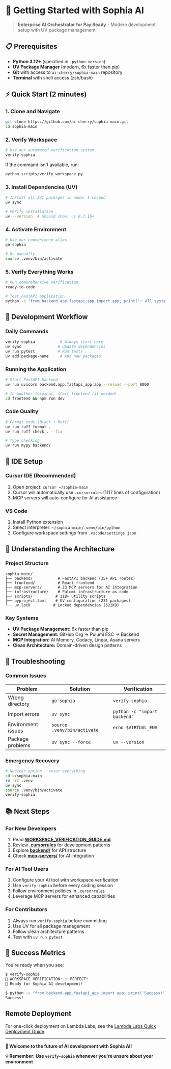 # 🚀 Getting Started with Sophia AI

> **Enterprise AI Orchestrator for Pay Ready** - Modern development setup with UV package management

## 📋 **Prerequisites**

- **Python 3.12+** (specified in `.python-version`)
- **UV Package Manager** (modern, 6x faster than pip)
- **Git** with access to `ai-cherry/sophia-main` repository
- **Terminal** with shell access (zsh/bash)

## ⚡ **Quick Start (2 minutes)**

### **1. Clone and Navigate**
```bash
git clone https://github.com/ai-cherry/sophia-main.git
cd sophia-main
```

### **2. Verify Workspace**
```bash
# Use our automated verification system
verify-sophia
```

If the command isn't available, run:
```bash
python scripts/verify_workspace.py
```

### **3. Install Dependencies (UV)**
```bash
# Install all 231 packages in under 1 second
uv sync

# Verify installation
uv --version  # Should show: uv 0.7.16+
```

### **4. Activate Environment**
```bash
# Use our convenience alias
go-sophia

# Or manually
source .venv/bin/activate
```

### **5. Verify Everything Works**
```bash
# Run comprehensive verification
ready-to-code

# Test FastAPI application
python -c "from backend.app.fastapi_app import app; print('✅ All systems operational')"
```

## 🎯 **Development Workflow**

### **Daily Commands**
```bash
verify-sophia           # Always start here
uv sync                # Update dependencies
uv run pytest          # Run tests
uv add package-name     # Add new packages
```

### **Running the Application**
```bash
# Start FastAPI backend
uv run uvicorn backend.app.fastapi_app:app --reload --port 8000

# In another terminal, start frontend (if needed)
cd frontend && npm run dev
```

### **Code Quality**
```bash
# Format code (Black + Ruff)
uv run ruff format .
uv run ruff check . --fix

# Type checking
uv run mypy backend/
```

## 🔧 **IDE Setup**

### **Cursor IDE (Recommended)**
1. Open project: `cursor ~/sophia-main`
2. Cursor will automatically use `.cursorrules` (1117 lines of configuration)
3. MCP servers will auto-configure for AI assistance

### **VS Code**
1. Install Python extension
2. Select interpreter: `~/sophia-main/.venv/bin/python`
3. Configure workspace settings from `.vscode/settings.json`

## 🧠 **Understanding the Architecture**

### **Project Structure**
```
sophia-main/
├── backend/           # FastAPI backend (35+ API routes)
├── frontend/          # React frontend
├── mcp-servers/       # 23 MCP servers for AI integration
├── infrastructure/    # Pulumi infrastructure as code
├── scripts/          # 118+ utility scripts
├── pyproject.toml    # UV configuration (231 packages)
└── uv.lock          # Locked dependencies (522KB)
```

### **Key Systems**
- **UV Package Management:** 6x faster than pip
- **Secret Management:** GitHub Org → Pulumi ESC → Backend
- **MCP Integration:** AI Memory, Codacy, Linear, Asana servers
- **Clean Architecture:** Domain-driven design patterns

## 🚨 **Troubleshooting**

### **Common Issues**

| Problem | Solution | Verification |
|---------|----------|-------------|
| Wrong directory | `go-sophia` | `verify-sophia` |
| Import errors | `uv sync` | `python -c "import backend"` |
| Environment issues | `source .venv/bin/activate` | `echo $VIRTUAL_ENV` |
| Package problems | `uv sync --force` | `uv --version` |

### **Emergency Recovery**
```bash
# Nuclear option - reset everything
cd ~/sophia-main
rm -rf .venv
uv sync
source .venv/bin/activate
verify-sophia
```

## 📚 **Next Steps**

### **For New Developers**
1. Read **[WORKSPACE_VERIFICATION_GUIDE.md](../../WORKSPACE_VERIFICATION_GUIDE.md)**
2. Review **[.cursorrules](../../.cursorrules)** for development patterns
3. Explore **[backend/](../../backend/)** for API structure
4. Check **[mcp-servers/](../../mcp-servers/)** for AI integration

### **For AI Tool Users**
1. Configure your AI tool with workspace verification
2. Use `verify-sophia` before every coding session
3. Follow environment policies in `.cursorrules`
4. Leverage MCP servers for enhanced capabilities

### **For Contributors**
1. Always run `verify-sophia` before committing
2. Use UV for all package management
3. Follow clean architecture patterns
4. Test with `uv run pytest`

## 🎉 **Success Metrics**

You're ready when you see:
```bash
$ verify-sophia
🎉 WORKSPACE VERIFICATION: ✅ PERFECT!
🚀 Ready for Sophia AI development!

$ python -c "from backend.app.fastapi_app import app; print('Success!')"
Success!
```

## Remote Deployment

For one-click deployment on Lambda Labs, see the [Lambda Labs Quick Deployment Guide](../04-deployment/LAMBDA_LABS_DEPLOYMENT_GUIDE.md).

---

**🚀 Welcome to the future of AI development with Sophia AI!**

**💡 Remember: Use `verify-sophia` whenever you're unsure about your environment**
